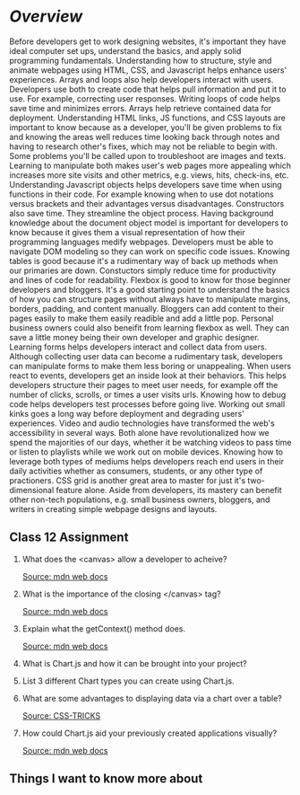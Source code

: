 # ***Overview***

Before developers get to work designing websites, it's important they have ideal computer set ups, understand the basics, and apply solid programming fundamentals.  Understanding how to structure, style and animate webpages using HTML, CSS, and Javascript helps enhance users' experiences.  Arrays and loops also help developers interact with users.  Developers use both to create code that helps pull information and put it to use.  For example, correcting user responses.  Writing loops of code helps save time and minimizes errors.  Arrays help retrieve contained data for deployment.  Understanding HTML links, JS functions, and CSS layouts are important to know because as a developer, you'll be given problems to fix and knowing the areas well reduces time looking back through notes and having to research other's fixes, which may not be reliable to begin with.  Some problems you'll be called upon to troubleshoot are images and texts.  Learning to manipulate both makes user's web pages more appealing which increases more site visits and other metrics, e.g. views, hits, check-ins, etc.  Understanding Javascript objects helps developers save time when using functions in their code.  For example knowing when to use dot notations versus brackets and their advantages versus disadvantages. Constructors also save time.  They streamline the object process.  Having background knowledge about the document object model is important for developers to know because it gives them a visual representation of how their programming languages medify webpages.  Developers must be able to navigate DOM modeling so they can work on specific code issues.  Knowing tables is good because it's a rudimentary way of back up methods when our primaries are down.  Constuctors simply reduce time for productivity and lines of code for readability.  Flexbox is good to know for those beginner developers and bloggers.  It's a good starting point to understand the basics of how you can structure pages without always have to manipulate margins, borders, padding, and content manually.  Bloggers can add content to their pages easily to make them easily readible and add a little pop.  Personal business owners could also beneifit from learning flexbox as well.  They can save a little money being their own developer and graphic designer.  Learning forms helps developers interact and collect data from users.  Although collecting user data can become a rudimentary task, developers can manipulate forms to make them less boring or unappealing.  When users react to events, developers get an inside look at their behaviors.  This helps developers structure their pages to meet user needs, for example off the number of clicks, scrolls, or times a user visits urls.  Knowing how to debug code helps developers test processes before going live.  Working out small kinks goes a long way before deployment and degrading users' experiences.  Video and audio technologies have transformed the web's accessibility in several ways.  Both alone have revolutionalized how we spend the majorities of our days, whether it be watching videos to pass time or listen to playlists while we work out on mobile devices.  Knowing how to leverage both types of mediums helps developers reach end users in their daily activities whether as consumers, students, or any other type of practioners.  CSS grid is another great area to master for just it's two-dimensional feature alone.  Aside from developers, its mastery can benefit other non-tech populations, e.g. small business owners, bloggers, and writers in creating simple webpage designs and layouts.

## Class 12 Assignment

1. What does the \<canvas> allow a developer to acheive?

   [Source: mdn web docs](https://developer.mozilla.org/en-US/docs/Learn/HTML/Multimedia_and_embedding/Video_and_audio_content)

2. What is the importance of the closing \</canvas> tag?

   [Source: mdn web docs](https://developer.mozilla.org/en-US/docs/Learn/HTML/Multimedia_and_embedding/Video_and_audio_content)

3. Explain what the getContext() method does.

    [Source: mdn web docs](https://developer.mozilla.org/en-US/docs/Learn/HTML/Multimedia_and_embedding/Video_and_audio_content)

4. What is Chart.js and how it can be brought into your project?

5. List 3 different Chart types you can create using Chart.js.

6. What are some advantages to displaying data via a chart over a table?

   [Source: CSS-TRICKS](https://developer.mozilla.org/en-US/docs/Learn/HTML/Multimedia_and_embedding/Video_and_audio_content)

7. How could Chart.js aid your previously created applications visually?

   [Source: mdn web docs](https://developer.mozilla.org/en-US/docs/Learn/HTML/Multimedia_and_embedding/Responsive_images)

## Things I want to know more about
